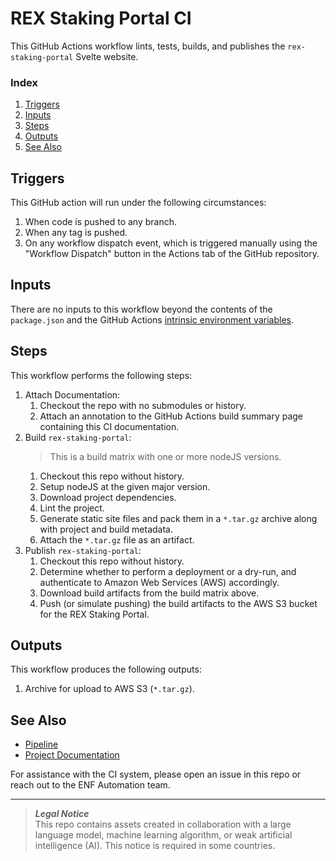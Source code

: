 # REX Staking Portal CI
This GitHub Actions workflow lints, tests, builds, and publishes the `rex-staking-portal` Svelte website.

### Index
1. [Triggers](#triggers)
1. [Inputs](#inputs)
1. [Steps](#steps)
1. [Outputs](#outputs)
1. [See Also](#see-also)

## Triggers
This GitHub action will run under the following circumstances:
1. When code is pushed to any branch.
1. When any tag is pushed.
1. On any workflow dispatch event, which is triggered manually using the "Workflow Dispatch" button in the Actions tab of the GitHub repository.

## Inputs
There are no inputs to this workflow beyond the contents of the `package.json` and the GitHub Actions [intrinsic environment variables](https://docs.github.com/en/actions/learn-github-actions/variables#default-environment-variables).

## Steps
This workflow performs the following steps:
1. Attach Documentation:
    1. Checkout the repo with no submodules or history.
    1. Attach an annotation to the GitHub Actions build summary page containing this CI documentation.
1. Build `rex-staking-portal`:
    > This is a build matrix with one or more nodeJS versions.
    1. Checkout this repo without history.
    1. Setup nodeJS at the given major version.
    1. Download project dependencies.
    1. Lint the project.
    1. Generate static site files and pack them in a `*.tar.gz` archive along with project and build metadata.
    1. Attach the `*.tar.gz` file as an artifact.
1. Publish `rex-staking-portal`:
    1. Checkout this repo without history.
    1. Determine whether to perform a deployment or a dry-run, and authenticate to Amazon Web Services (AWS) accordingly.
    1. Download build artifacts from the build matrix above.
    1. Push (or simulate pushing) the build artifacts to the AWS S3 bucket for the REX Staking Portal.

## Outputs
This workflow produces the following outputs:
1. Archive for upload to AWS S3 (`*.tar.gz`).

## See Also
- [Pipeline](https://github.com/eosnetworkfoundation/rex-staking-portal/actions/workflows/ci.yml)
- [Project Documentation](../../README.md)

For assistance with the CI system, please open an issue in this repo or reach out to the ENF Automation team.

---
> **_Legal Notice_**  
> This repo contains assets created in collaboration with a large language model, machine learning algorithm, or weak artificial intelligence (AI). This notice is required in some countries.
